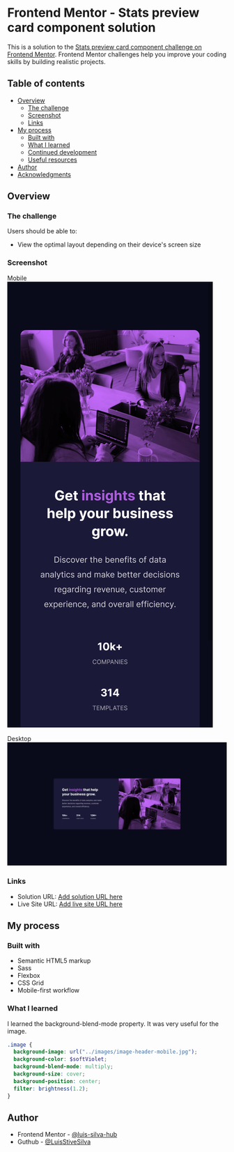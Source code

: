 # Frontend Mentor - Stats preview card component solution

This is a solution to the [Stats preview card component challenge on Frontend Mentor](https://www.frontendmentor.io/challenges/stats-preview-card-component-8JqbgoU62). Frontend Mentor challenges help you improve your coding skills by building realistic projects.

## Table of contents

- [Overview](#overview)
  - [The challenge](#the-challenge)
  - [Screenshot](#screenshot)
  - [Links](#links)
- [My process](#my-process)
  - [Built with](#built-with)
  - [What I learned](#what-i-learned)
  - [Continued development](#continued-development)
  - [Useful resources](#useful-resources)
- [Author](#author)
- [Acknowledgments](#acknowledgments)

## Overview

### The challenge

Users should be able to:

- View the optimal layout depending on their device's screen size

### Screenshot

Mobile
![Mobile](screenshots/mobile-1.png)

Desktop
![Mobile](screenshots/desktop.png)

### Links

- Solution URL: [Add solution URL here](https://your-solution-url.com)
- Live Site URL: [Add live site URL here](https://your-live-site-url.com)

## My process

### Built with

- Semantic HTML5 markup
- Sass
- Flexbox
- CSS Grid
- Mobile-first workflow

### What I learned

I learned the background-blend-mode property. It was very useful for the image.

```scss
.image {
  background-image: url("../images/image-header-mobile.jpg");
  background-color: $softViolet;
  background-blend-mode: multiply;
  background-size: cover;
  background-position: center;
  filter: brightness(1.2);
}
```

## Author

- Frontend Mentor - [@luis-silva-hub](https://www.frontendmentor.io/profile/luis-silva-hub)
- Guthub - [@LuisStiveSilva](https://github.com/LuisStiveSilva)
